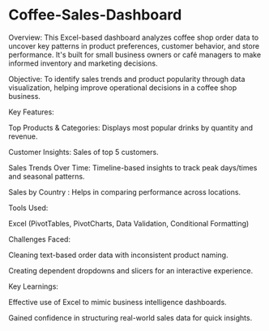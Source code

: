 # Coffee-Sales-Dashboard

Overview:
This Excel-based dashboard analyzes coffee shop order data to uncover key patterns in product preferences, customer behavior, and store performance. It's built for small business owners or café managers to make informed inventory and marketing decisions.

Objective:
To identify sales trends and product popularity through data visualization, helping improve operational decisions in a coffee shop business.

Key Features:

Top Products & Categories: Displays most popular drinks by quantity and revenue.

Customer Insights: Sales of top 5 customers.

Sales Trends Over Time: Timeline-based insights to track peak days/times and seasonal patterns.

Sales by Country : Helps in comparing performance across locations.

Tools Used:

Excel (PivotTables, PivotCharts, Data Validation, Conditional Formatting)

Challenges Faced:

Cleaning text-based order data with inconsistent product naming.

Creating dependent dropdowns and slicers for an interactive experience.

Key Learnings:

Effective use of Excel to mimic business intelligence dashboards.

Gained confidence in structuring real-world sales data for quick insights.

